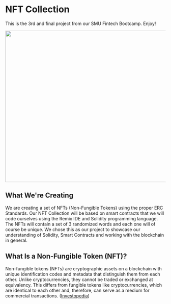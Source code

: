 # NFT Collection
This is the 3rd and final project from our SMU Fintech Bootcamp. Enjoy!

<p align="center">
  <img 
    width="845"
    height="475"
    src="https://i.postimg.cc/XYd9rXv4/nft-2021.jpg)](https://postimg.cc/sMfM8jSN"
  >
</p>

## What We're Creating
We are creating a set of NFTs (Non-Fungible Tokens) using the proper ERC Standards. Our NFT Collection will be based on smart contracts that we will code ourselves using the Remix IDE and Solidity programming language. The NFTs will contain a set of 3 randomized words and each one will of course be unique. We chose this as our project to showcase our understanding of Solidity, Smart Contracts and working with the blockchain in general. 

## What Is a Non-Fungible Token (NFT)?
Non-fungible tokens (NFTs) are cryptographic assets on a blockchain with unique identification codes and metadata that distinguish them from each other. Unlike cryptocurrencies, they cannot be traded or exchanged at equivalency. This differs from fungible tokens like cryptocurrencies, which are identical to each other and, therefore, can serve as a medium for commercial transactions. ([Investopedia](https://www.investopedia.com/non-fungible-tokens-nft-5115211))
